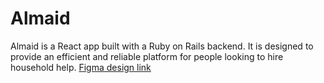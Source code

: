 # Almaid

Almaid is a React app built with a Ruby on Rails backend. It is designed to provide an efficient and reliable platform for people looking to hire household help.
[Figma design link](https://www.figma.com/file/DidMNdENMiX3W1VXiFNNRN/Phase-4-project?node-id=0-1&t=wjQFciRpKjS6Nkks-0)
